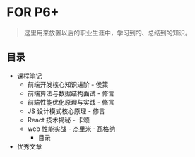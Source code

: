 # FOR P6+

> 这里用来放置以后的职业生涯中，学习到的、总结到的知识。

## 目录

- 课程笔记
  - 前端开发核心知识进阶 - 侯策
  - 前端算法与数据结构面试 - 修言
  - 前端性能优化原理与实践 - 修言
  - JS 设计模式核心原理 - 修言
  - React 技术揭秘 - 卡颂
  - web 性能实战 - 杰里米 · 瓦格纳
    - 目录
- 优秀文章

